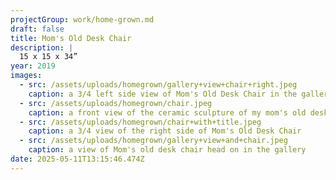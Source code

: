 ```yaml
---
projectGroup: work/home-grown.md
draft: false
title: Mom's Old Desk Chair
description: |
  15 x 15 x 34”
year: 2019
images:
  - src: /assets/uploads/homegrown/gallery+view+chair+right.jpeg
    caption: a 3/4 left side view of Mom's Old Desk Chair in the gallery
  - src: /assets/uploads/homegrown/chair.jpeg
    caption: a front view of the ceramic sculpture of my mom's old desk chair
  - src: /assets/uploads/homegrown/chair+with+title.jpeg
    caption: a 3/4 view of the right side of Mom's Old Desk Chair
  - src: /assets/uploads/homegrown/gallery+view+and+chair.jpeg
    caption: a view of Mom's old desk chair head on in the gallery
date: 2025-05-11T13:15:46.474Z
---
```


